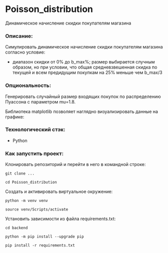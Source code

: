 # Poisson_distribution
Динамическое начисление скидки покупателям магазина

### Описание:
Cимулировать динамическое начисление скидки покупателям магазина согласно условие:

* диапазон скидки от 0% до b_max%; размер выбирается случным образом, но при условии, что общая средневзвешенная скидка по текущей и всем предидущим покупкам на 25% меньше чем b_max/3

### Опциональность:
Генерировать случайный размер входящих покупок по распределению Пуассона с параметром mu=1.8.

Библиотека matplotlib позволяет наглядно визуализировать данные на графике:


### Технологический стэк:
* Python

### Как запустить проект:

Клонировать репозиторий и перейти в него в командной строке:

```
git clone ...
```

```
cd Poisson_distribution
```

Cоздать и активировать виртуальное окружение:

```
python -m venv venv
```

```
source venv/Scripts/activate
```

Установить зависимости из файла requirements.txt:
```
cd backend
```

```
python -m pip install --upgrade pip
```

```
pip install -r requirements.txt
```
